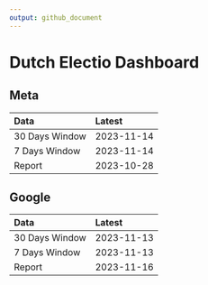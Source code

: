 ```yaml
---
output: github_document
---
```


# Dutch Electio Dashboard



## Meta


|Data           |Latest     |
|:--------------|:----------|
|30 Days Window |2023-11-14 |
|7 Days Window  |2023-11-14 |
|Report         |2023-10-28 |

## Google


|Data           |Latest     |
|:--------------|:----------|
|30 Days Window |2023-11-13 |
|7 Days Window  |2023-11-13 |
|Report         |2023-11-16 |
